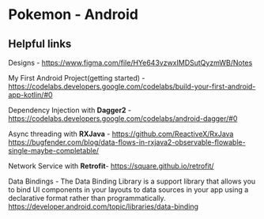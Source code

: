 # Pokemon - Android

## Helpful links
Designs - https://www.figma.com/file/HYe643vzwxIMDSutQyzmWB/Notes

My First Android Project(getting started) - https://codelabs.developers.google.com/codelabs/build-your-first-android-app-kotlin/#0

Dependency Injection with **Dagger2** - https://codelabs.developers.google.com/codelabs/android-dagger/#0

Async threading with **RXJava** - https://github.com/ReactiveX/RxJava
https://bugfender.com/blog/data-flows-in-rxjava2-observable-flowable-single-maybe-completable/

Network Service with **Retrofit**- https://square.github.io/retrofit/

Data Bindings - The Data Binding Library is a support library that allows you to bind UI components in your layouts to data sources in your app using a declarative format rather than programmatically.  
https://developer.android.com/topic/libraries/data-binding

